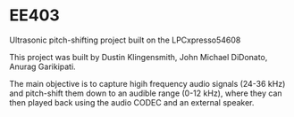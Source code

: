 # EE403
Ultrasonic pitch-shifting project built on the LPCxpresso54608

This project was built by Dustin Klingensmith, John Michael DiDonato, Anurag Garikipati.

The main objective is to capture higih frequency audio signals (24-36 kHz) and pitch-shift them down to an audible range (0-12 kHz),
where they can then played back using the audio CODEC and an external speaker.
